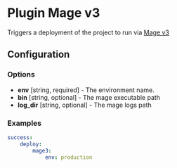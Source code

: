 Plugin Mage v3
==============

Triggers a deployment of the project to run via [Mage v3](https://github.com/andres-montanez/Magallanes)

Configuration
-------------

### Options

* **env** [string, required] - The environment name.
* **bin** [string, optional] - The mage executable path
* **log_dir** [string, optional] - The mage logs path

### Examples

```yaml
success:
	deploy:
	    mage3:
	        env: production
```
